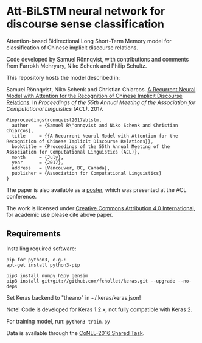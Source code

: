 # Att-BiLSTM neural network for discourse sense classification
Attention-based Bidirectional Long Short-Term Memory model for classification of Chinese implicit discourse relations.

Code developed by Samuel Rönnqvist, with contributions and comments from Farrokh Mehryary, Niko Schenk and Philip Schultz.

This repository hosts the model described in: 

Samuel Rönnqvist, Niko Schenk and Christian Chiarcos. [A Recurrent Neural Model with Attention for the Recognition of Chinese Implicit Discourse Relations](https://arxiv.org/pdf/1704.08092.pdf). In *Proceedings of the 55th Annual Meeting of the Association for Computational Linguistics (ACL)*. 2017.

```
@inproceedings{ronnqvist2017ablstm,
  author    = {Samuel R\"onnqvist and Niko Schenk and Christian Chiarcos},
  title     = {{A Recurrent Neural Model with Attention for the Recognition of Chinese Implicit Discourse Relations}},
  booktitle = {Proceedings of the 55th Annual Meeting of the Association for Computational Linguistics (ACL)},
  month     = {July},
  year      = {2017},
  address   = {Vancouver, BC, Canada},
  publisher = {Association for Computational Linguistics}
}
```

The paper is also available as a [poster](https://github.com/sronnqvist/discourse-ablstm/blob/master/acl_poster.pdf), which was presented at the ACL conference.

The work is licensed under [Creative Commons Attribution 4.0 International](https://creativecommons.org/licenses/by/4.0/), for academic use please cite above paper.

## Requirements

Installing required software:

```
pip for python3, e.g.:
apt-get install python3-pip

pip3 install numpy h5py gensim
pip3 install git+git://github.com/fchollet/keras.git --upgrade --no-deps
```

Set Keras backend to "theano" in ~/.keras/keras.json!

Note! Code is developed for Keras 1.2.x, not fully compatible with Keras 2.

For training model, run:
`python3 train.py`

Data is available through the [CoNLL-2016 Shared Task](http://www.cs.brandeis.edu/~clp/conll16st/dataset.html).




